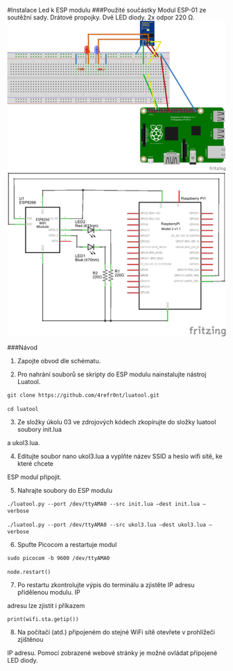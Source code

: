 #Instalace Led k ESP modulu
###Použité součástky
Modul ESP-01 ze soutěžní sady. Drátové propojky. Dvě LED diody. 2x odpor 220 Ω.
![Schéma](https://github.com/HellTech/NAG_IoE_2016/blob/master/30_HellTech_1602_1/03_ESP_LED/03_deska.png)
![Schéma](https://github.com/HellTech/NAG_IoE_2016/blob/master/30_HellTech_1602_1/03_ESP_LED/03_schem.png)


###Návod

1. Zapojte obvod dle schématu.

2. Pro nahrání souborů se skripty do ESP modulu nainstalujte nástroj Luatool.
```
git clone https://github.com/4refr0nt/luatool.git

cd luatool
 ```
3. Ze složky úkolu 03 ve zdrojových kódech zkopírujte do složky luatool soubory init.lua

a ukol3.lua.

4. Editujte soubor nano ukol3.lua a vyplňte název SSID a heslo wifi sítě, ke které chcete 

ESP modul připojit.

5. Nahrajte soubory do ESP modulu
```
./luatool.py --port /dev/ttyAMA0 --src init.lua –dest init.lua –verbose

./luatool.py --port /dev/ttyAMA0 --src ukol3.lua –dest ukol3.lua –verbose
```
6. Spuťte Picocom a restartuje modul
```
sudo picocom -b 9600 /dev/ttyAMA0

node.restart()
 ```
7. Po restartu zkontrolujte výpis do terminálu a zjistěte IP adresu přidělenou modulu. IP 

adresu lze zjistit i příkazem 
```
print(wifi.sta.getip())
```
8. Na počítači (atd.) připojeném do stejné WiFi sítě otevřete v prohlížeči zjištěnou 

IP adresu. Pomocí zobrazené webové stránky je možné ovládat připojené LED diody.
